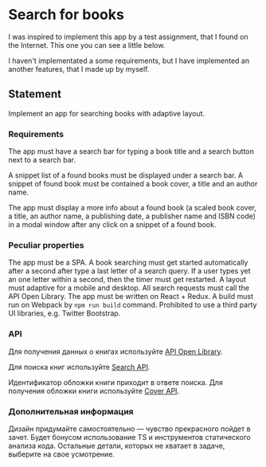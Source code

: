 # Search for books

I was inspired to implement this app by a test assignment, that I found on the Internet. This one you can see a little below.

I haven't implementated a some requirements, but I have implemented an another features, that I made up by myself.

## Statement	

Implement an app for searching books with adaptive layout.

### Requirements

The app must have a search bar for typing a book title and a search button next to a search bar.

A snippet list of a found books must be displayed under a search bar. A snippet of found book must be contained a book cover, a title and an author name.

The app must display a more info about a found book (a scaled book cover, a title, an author name, a publishing date, a publisher name and ISBN code) in a modal window after any click on a snippet of a found book.

### Peculiar properties

The app must be a SPA.
A book searching must get started automatically after a second after type a last letter of a search query. If a user types yet an one letter within a second, then the timer must get restarted.
A layout must adaptive for a mobile and desktop.
All search requests must call the API Open Library.
The app must be written on React + Redux.
A build must run on Webpack by `npm run build` command.
Prohibited to use a third party UI libraries, e.g. Twitter Bootstrap.

### API

Для получения данных о книгах используйте [API Open Library](https://openlibrary.org/developers/api).

Для поиска книг используйте [Search API](https://openlibrary.org/dev/docs/api/search).

Идентификатор обложки книги приходит в ответе поиска. Для получения обложки книги используйте [Cover API](https://openlibrary.org/dev/docs/api/covers).

### Дополнительная информация

Дизайн придумайте самостоятельно — чувство прекрасного пойдет в зачет. Будет бонусом использование TS и инструментов статического анализа кода. Остальные детали, которых не хватает в задаче, выберите на свое усмотрение.
